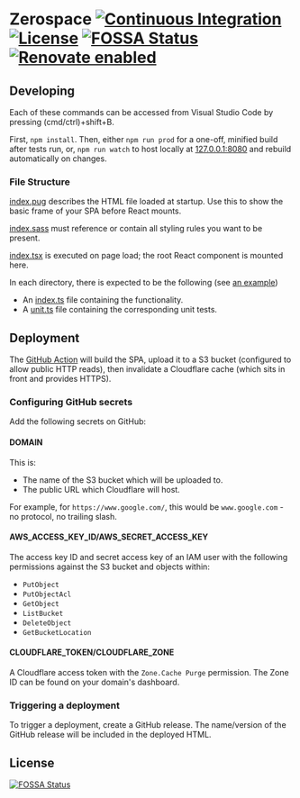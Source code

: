 # Zerospace [![Continuous Integration](https://github.com/jameswilddev/zerospace/workflows/Continuous%20Integration/badge.svg)](https://github.com/jameswilddev/zerospace/actions) [![License](https://img.shields.io/github/license/jameswilddev/zerospace.svg)](https://github.com/jameswilddev/zerospace/blob/master/license) [![FOSSA Status](https://app.fossa.io/api/projects/git%2Bgithub.com%2Fjameswilddev%2Fzerospace.svg?type=shield)](https://app.fossa.io/projects/git%2Bgithub.com%2Fjameswilddev%2Fzerospace?ref=badge_shield) [![Renovate enabled](https://img.shields.io/badge/renovate-enabled-brightgreen.svg)](https://renovatebot.com/)

## Developing

Each of these commands can be accessed from Visual Studio Code by pressing (cmd/ctrl)+shift+B.

First, `npm install`.  Then, either `npm run prod` for a one-off, minified build after tests run, or, `npm run watch` to host locally at [127.0.0.1:8080](127.0.0.1:8080) and rebuild automatically on changes.

### File Structure

[index.pug](./src/index.pug) describes the HTML file loaded at startup.  Use this to show the basic frame of your SPA before React mounts.

[index.sass](./src/index.sass) must reference or contain all styling rules you want to be present.

[index.tsx](./src/index.tsx) is executed on page load; the root React component is mounted here.

In each directory, there is expected to be the following (see [an example](./src/example-with-tests))

- An [index.ts](./src/example-with-tests/index.ts) file containing the functionality.
- A [unit.ts](./src/example-with-tests/unit.ts) file containing the corresponding unit tests.

## Deployment

The [GitHub Action](./.github/workflows/continuous-integration.yaml) will build the SPA, upload it to a S3 bucket (configured to allow public HTTP reads), then invalidate a Cloudflare cache (which sits in front and provides HTTPS).

### Configuring GitHub secrets

Add the following secrets on GitHub:

#### DOMAIN

This is:

- The name of the S3 bucket which will be uploaded to.
- The public URL which Cloudflare will host.

For example, for `https://www.google.com/`, this would be `www.google.com` - no protocol, no trailing slash.

#### AWS_ACCESS_KEY_ID/AWS_SECRET_ACCESS_KEY

The access key ID and secret access key of an IAM user with the following permissions against the S3 bucket and objects within:

- `PutObject`
- `PutObjectAcl`
- `GetObject`
- `ListBucket`
- `DeleteObject`
- `GetBucketLocation`

#### CLOUDFLARE_TOKEN/CLOUDFLARE_ZONE

A Cloudflare access token with the `Zone.Cache Purge` permission.  The Zone ID can be found on your domain's dashboard.

### Triggering a deployment

To trigger a deployment, create a GitHub release.  The name/version of the GitHub release will be included in the deployed HTML.

## License

[![FOSSA Status](https://app.fossa.io/api/projects/git%2Bgithub.com%2Fjameswilddev%2Fzerospace.svg?type=large)](https://app.fossa.io/projects/git%2Bgithub.com%2Fjameswilddev%2Fzerospace?ref=badge_large)
